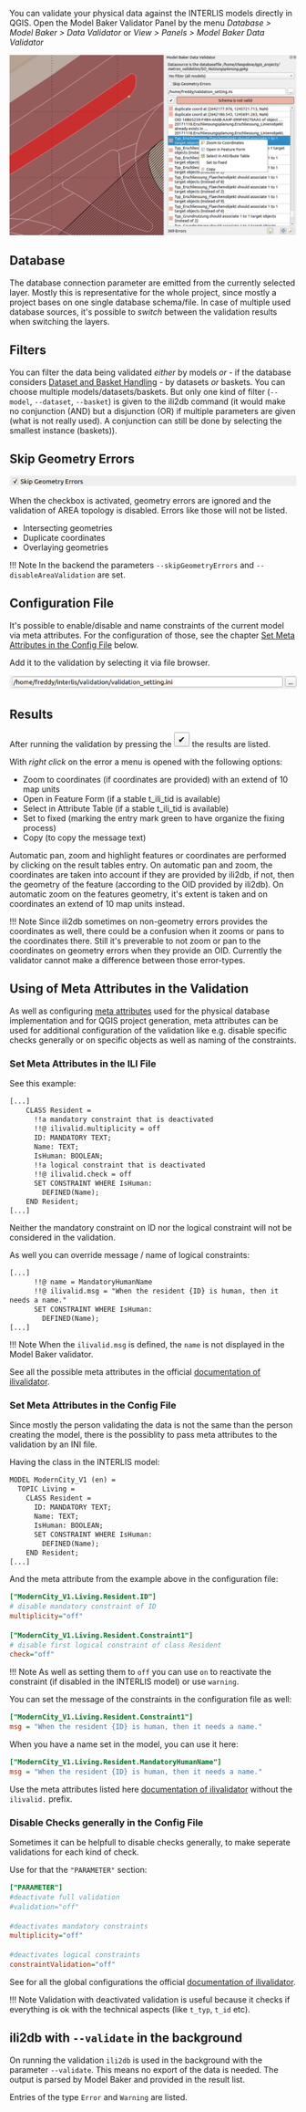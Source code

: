 You can validate your physical data against the INTERLIS models directly in QGIS. Open the Model Baker Validator Panel by the menu *Database > Model Baker > Data Validator* or *View > Panels > Model Baker Data Validator*

![validation](../assets/validation.png)

## Database
The database connection parameter are emitted from the currently selected layer. Mostly this is representative for the whole project, since mostly a project bases on one single database schema/file. In case of multiple used database sources, it's possible to *switch* between the validation results when switching the layers.

## Filters
You can filter the data being validated *either* by models *or* - if the database considers [Dataset and Basket Handling](../../background_info/basket_handling/) - by datasets *or* baskets. You can choose multiple models/datasets/baskets. But only one kind of filter (`--model`, `--dataset`, `--basket`) is given to the ili2db command (it would make no conjunction (AND) but a disjunction (OR) if multiple parameters are given (what is not really used). A conjunction can still be done by selecting the smallest instance (baskets)).

## Skip Geometry Errors
![validation_skipgeometryerrors](../assets/validation_skipgeometryerrors.png)

When the checkbox is activated, geometry errors are ignored and the validation of AREA topology is disabled. Errors like those will not be listed.

- Intersecting geometries
- Duplicate coordinates
- Overlaying geometries

!!! Note
    In the backend the parameters `--skipGeometryErrors` and `--disableAreaValidation` are set.

## Configuration File
It's possible to enable/disable and name constraints of the current model via meta attributes. For the configuration of those, see the chapter [Set Meta Attributes in the Config File](#set-meta-attributes-in-the-config-file) below.

Add it to the validation by selecting it via file browser.

![validation_configfile](../assets/validation_configfile.png)

## Results
After running the validation by pressing the ![checkmark](../assets/checkmark_button.png) the results are listed.

With *right click* on the error a menu is opened with the following options:

- Zoom to coordinates (if coordinates are provided) with an extend of 10 map units
- Open in Feature Form (if a stable t_ili_tid is available)
- Select in Attribute Table (if a stable t_ili_tid is available)
- Set to fixed (marking the entry mark green to have organize the fixing process)
- Copy (to copy the message text)

Automatic pan, zoom and highlight features or coordinates are performed by clicking on the result tables entry.
On automatic pan and zoom, the coordinates are taken into account if they are provided by ili2db, if not, then the geometry of the feature (according to the OID provided by ili2db). On automatic zoom on the features geometry, it's extent is taken and on coordinates an extend of 10 map units instead.

!!! Note
    Since ili2db sometimes on non-geometry errors provides the coordinates as well, there could be a confusion when it zooms or pans to the coordinates there. Still it's preverable to not zoom or pan to the coordinates on geometry errors when they provide an OID. Currently the validator cannot make a difference between those error-types.

## Using of Meta Attributes in the Validation
As well as configuring [meta attributes](../../background_info/meta_attributes/) used for the physical database implementation and for QGIS project generation, meta attributes can be used for additional configuration of the validation like e.g. disable specific checks generally or on specific objects as well as naming of the constraints.

### Set Meta Attributes in the ILI File

See this example:

```
[...]
    CLASS Resident =
      !!a mandatory constraint that is deactivated
      !!@ ilivalid.multiplicity = off
      ID: MANDATORY TEXT;
      Name: TEXT;
      IsHuman: BOOLEAN;
      !!a logical constraint that is deactivated
      !!@ ilivalid.check = off
      SET CONSTRAINT WHERE IsHuman:
        DEFINED(Name);
    END Resident;
[...]
```

Neither the mandatory constraint on ID nor the logical constraint will not be considered in the validation.

As well you can override message / name of logical constraints:

```
[...]
      !!@ name = MandatoryHumanName
      !!@ ilivalid.msg = "When the resident {ID} is human, then it needs a name."
      SET CONSTRAINT WHERE IsHuman:
        DEFINED(Name);
[...]
```

!!! Note
    When the `ilivalid.msg` is defined, the `name` is not displayed in the Model Baker validator.

See all the possible meta attributes in the official [documentation of ilivalidator](https://github.com/claeis/ilivalidator/blob/master/docs/ilivalidator.rst#interlis-metaattribute).

### Set Meta Attributes in the Config File

Since mostly the person validating the data is not the same than the person creating the model, there is the possiblity to pass meta attributes to the validation by an INI file.

Having the class in the INTERLIS model:

```
MODEL ModernCity_V1 (en) =
  TOPIC Living =
    CLASS Resident =
      ID: MANDATORY TEXT;
      Name: TEXT;
      IsHuman: BOOLEAN;
      SET CONSTRAINT WHERE IsHuman:
        DEFINED(Name);
    END Resident;
[...]
```

And the meta attribute from the example above in the configuration file:

```ini
["ModernCity_V1.Living.Resident.ID"]
# disable mandatory constraint of ID
multiplicity="off"

["ModernCity_V1.Living.Resident.Constraint1"]
# disable first logical constraint of class Resident
check="off"
```

!!! Note
    As well as setting them to `off` you can use `on` to reactivate the constraint (if disabled in the INTERLIS model) or use `warning`.

You can set the message of the constraints in the configuration file as well:

```ini
["ModernCity_V1.Living.Resident.Constraint1"]
msg = "When the resident {ID} is human, then it needs a name."
```

When you have a name set in the model, you can use it here:

```ini
["ModernCity_V1.Living.Resident.MandatoryHumanName"]
msg = "When the resident {ID} is human, then it needs a name."
```

Use the meta attributes listed here [documentation of ilivalidator](https://github.com/claeis/ilivalidator/blob/master/docs/ilivalidator.rst#interlis-metaattribute)  without the `ilivalid.` prefix.

### Disable Checks generally in the Config File

Sometimes it can be helpfull to disable checks generally, to make seperate validations for each kind of check.

Use for that the `"PARAMETER"` section:

```ini
["PARAMETER"]
#deactivate full validation
#validation="off"

#deactivates mandatory constraints
multiplicity="off"

#deactivates logical constraints
constraintValidation="off"
```

See for all the global configurations the official [documentation of ilivalidator](https://github.com/claeis/ilivalidator/blob/master/docs/ilivalidator.rst#ini-globale-konfigurationen).


!!! Note
    Validation with deactivated validation is useful because it checks if everything is ok with the technical aspects (like `t_typ`, `t_id` etc).

## ili2db with `--validate` in the background
On running the validation `ili2db` is used in the background with the parameter `--validate`. This means no export of the data is needed. The output is parsed by Model Baker and provided in the result list.

Entries of the type `Error` and `Warning` are listed.

